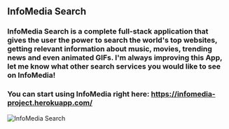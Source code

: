 ## InfoMedia Search

### InfoMedia Search is a complete full-stack application that gives the user the power to search the world's top websites, getting relevant information about music, movies, trending news and even animated GIFs. I'm always improving this App, let me know what other search services you would like to see on InfoMedia!

### You can start using InfoMedia right here: https://infomedia-project.herokuapp.com/

![InfoMedia Search](https://github.com/windsor80/portfolio/blob/master/images/infomedia.jpg?raw=true)
